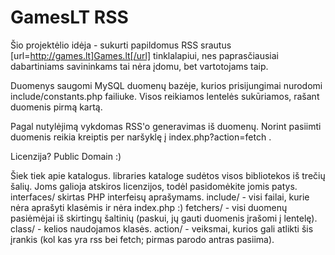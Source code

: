 GamesLT RSS
==========

Šio projektėlio idėja - sukurti papildomus RSS srautus [url=http://games.lt]Games.lt[/url] tinklalapiui, nes paprasčiausiai dabartiniams savininkams tai nėra įdomu, bet vartotojams taip.

Duomenys saugomi MySQL duomenų bazėje, kurios prisijungimai nurodomi include/constants.php failiuke. Visos reikiamos lentelės sukūriamos, rašant duomenis pirmą kartą.

Pagal nutylėjimą vykdomas RSS'o generavimas iš duomenų. Norint pasiimti duomenis reikia kreiptis per naršyklę į index.php?action=fetch .

Licenzija? Public Domain :)

Šiek tiek apie katalogus. libraries kataloge sudėtos visos bibliotekos iš trečių šalių. Joms galioja atskiros licenzijos, todėl pasidomėkite jomis patys. 
interfaces/ skirtas PHP interfeisų aprašymams. include/ - visi failai, kurie nėra aprašyti klasėmis ir nėra index.php :) fetchers/ - visi duomenų pasiėmėjai iš skirtingų šaltinių (paskui, jų gauti duomenis įrašomi į lentelę). class/ - kelios naudojamos klasės. action/ - veiksmai, kurios gali atlikti šis įrankis (kol kas yra rss bei fetch; pirmas parodo antras pasiima).
